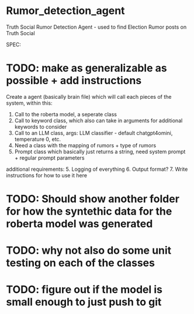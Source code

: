 # Rumor_detection_agent
Truth Social Rumor Detection Agent - used to find Election Rumor posts on Truth Social

SPEC:
# TODO: make as generalizable as possible + add instructions

Create a agent (basically brain file) which will call each pieces of the system, within this:
1. Call to the roberta model, a seperate class
2. Call to keyword class, which also can take in arguments for additional keywords to consider
3. Call to an LLM class, args: LLM classifier - default chatgpt4omini, temperature 0, etc.
4. Need a class with the mapping of rumors + type of rumors
4. Prompt class which basically just returns a string, need system prompt + regular prompt parameters

additional requirements:
5. Logging of everything
6. Output format? 
7. Write instructions for how to use it here


# TODO: Should show another folder for how the syntethic data for the roberta model was generated
# TODO: why not also do some unit testing on each of the classes
# TODO: figure out if the model is small enough to just push to git
